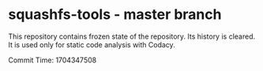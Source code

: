 # squashfs-tools - master branch

This repository contains frozen state of the repository.
Its history is cleared. It is used only for static code
analysis with Codacy.

Commit Time: 1704347508
